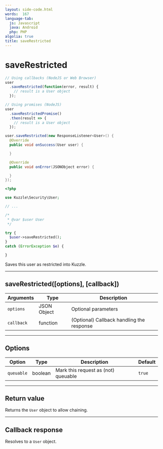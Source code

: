 ```yaml
---
layout: side-code.html
words:  167
language-tab:
  js: Javascript
  java: Android
  php: PHP
algolia: true
title: saveRestricted
---
```


# saveRestricted

```js
// Using callbacks (NodeJS or Web Browser)
user
  .saveRestricted(function(error, result) {
    // result is a User object
  });

// Using promises (NodeJS)
user
  .saveRestrictedPromise()
  .then(result => {
    // result is a User object
  });
```

```java
user.saveRestricted(new ResponseListener<User>() {
  @Override
  public void onSuccess(User user) {

  }

  @Override
  public void onError(JSONObject error) {

  }
});
```

```php
<?php

use Kuzzle\Security\User;

// ...

/*
 * @var $user User
 */

try {
  $user->saveRestricted();
}
catch (ErrorException $e) {

}
```

Saves this user as restricted into Kuzzle.


---

## saveRestricted([options], [callback])

| Arguments | Type | Description |
|---------------|---------|----------------------------------------|
| ``options`` | JSON Object | Optional parameters |
| ``callback`` | function | (Optional) Callback handling the response |

---

## Options

| Option | Type | Description | Default |
|---------------|---------|----------------------------------------|---------|
| ``queuable`` | boolean | Mark this request as (not) queuable | ``true`` |

---

## Return value

Returns the `User` object to allow chaining.

---

## Callback response

Resolves to a `User` object.
